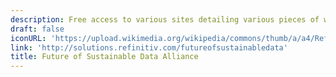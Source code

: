 ```yaml
---
description: Free access to various sites detailing various pieces of work related to ESG
draft: false
iconURL: 'https://upload.wikimedia.org/wikipedia/commons/thumb/a/a4/Refintiv_Logo.svg/1920px-Refintiv_Logo.svg.png'
link: 'http://solutions.refinitiv.com/futureofsustainabledata'
title: Future of Sustainable Data Alliance
---
```


